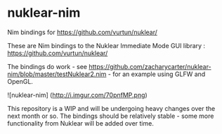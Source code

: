 # nuklear-nim
Nim bindings for https://github.com/vurtun/nuklear/ 

These are Nim bindings to the Nuklear Immediate Mode GUI library : https://github.com/vurtun/nuklear/ 

The bindings do work - see https://github.com/zacharycarter/nuklear-nim/blob/master/testNuklear2.nim - 
for an example using GLFW and OpenGL.

![nuklear-nim]
(http://i.imgur.com/70pnfMP.png)

This repository is a WIP and will be undergoing heavy changes over the next month or so. The bindings should be relatively stable - 
some more functionality from Nuklear will be added over time.
